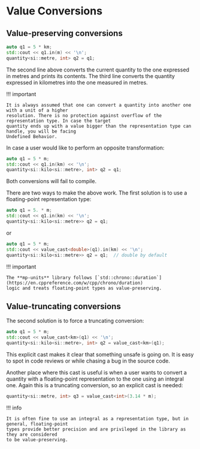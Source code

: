 # Value Conversions

## Value-preserving conversions

```cpp
auto q1 = 5 * km;
std::cout << q1.in(m) << '\n';
quantity<si::metre, int> q2 = q1;
```

The second line above converts the current quantity to the one expressed in metres and prints its
contents. The third line converts the quantity expressed in kilometres into the one measured
in metres.

!!! important

    It is always assumed that one can convert a quantity into another one with a unit of a higher
    resolution. There is no protection against overflow of the representation type. In case the target
    quantity ends up with a value bigger than the representation type can handle, you will be facing
    Undefined Behavior.

In case a user would like to perform an opposite transformation:

```cpp
auto q1 = 5 * m;
std::cout << q1.in(km) << '\n';
quantity<si::kilo<si::metre>, int> q2 = q1;
```

Both conversions will fail to compile.

There are two ways to make the above work. The first solution is to use a floating-point
representation type:

```cpp
auto q1 = 5. * m;
std::cout << q1.in(km) << '\n';
quantity<si::kilo<si::metre>> q2 = q1;
```

or

```cpp
auto q1 = 5 * m;
std::cout << value_cast<double>(q1).in(km) << '\n';
quantity<si::kilo<si::metre>> q2 = q1;  // double by default
```

!!! important

    The **mp-units** library follows [`std::chrono::duration`](https://en.cppreference.com/w/cpp/chrono/duration)
    logic and treats floating-point types as value-preserving.


## Value-truncating conversions

The second solution is to force a truncating conversion:

```cpp
auto q1 = 5 * m;
std::cout << value_cast<km>(q1) << '\n';
quantity<si::kilo<si::metre>, int> q2 = value_cast<km>(q1);
```

This explicit cast makes it clear that something unsafe is going on. It is easy to spot in code
reviews or while chasing a bug in the source code.

Another place where this cast is useful is when a user wants to convert a quantity with
a floating-point representation to the one using an integral one. Again this is a truncating
conversion, so an explicit cast is needed:

```cpp
quantity<si::metre, int> q3 = value_cast<int>(3.14 * m);
```

!!! info

    It is often fine to use an integral as a representation type, but in general, floating-point
    types provide better precision and are privileged in the library as they are considered
    to be value-preserving.
